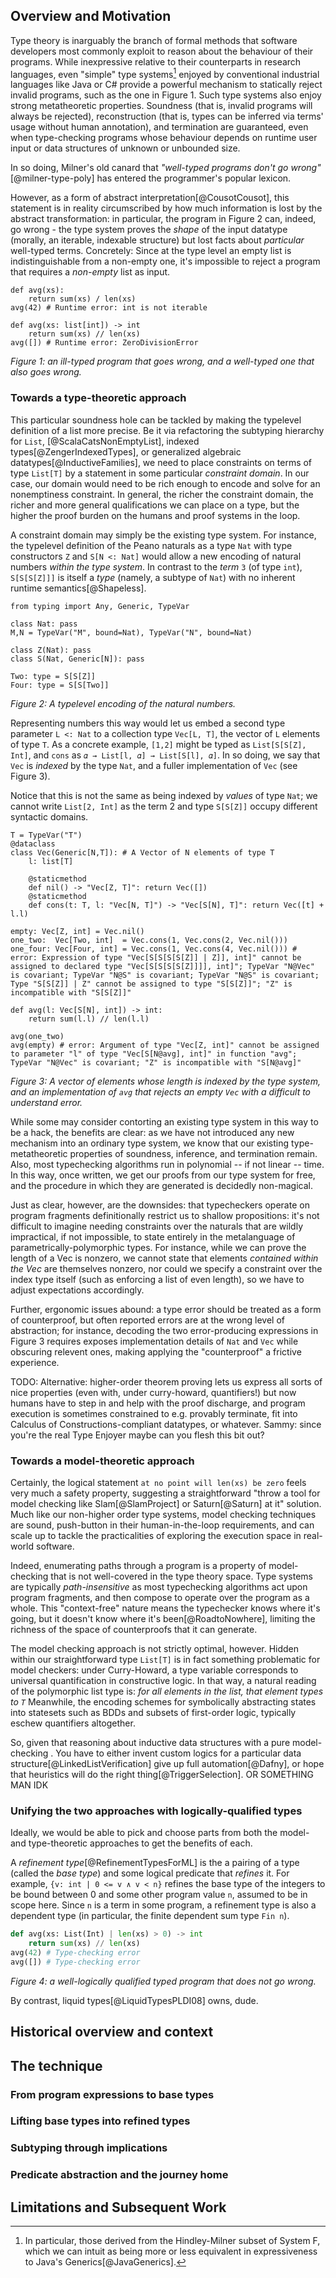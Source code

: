 ## Overview and Motivation

Type theory is inarguably the branch of formal methods that software developers
most commonly exploit to reason about the behaviour of their programs.  While
inexpressive relative to their counterparts in research languages, even
"simple" type systems[^1] enjoyed by conventional industrial languages like Java or
C# provide a powerful mechanism to statically reject invalid programs, such as
the one in Figure 1.  Such type systems also enjoy strong metatheoretic
properties.  Soundness (that is, invalid programs will always be rejected),
reconstruction (that is, types can be inferred via terms' usage without human
annotation), and termination are guaranteed, even when type-checking programs
whose behaviour depends on runtime user input or data structures of unknown or
unbounded size.  

In so doing, Milner's old canard that _"well-typed programs don't go
wrong"_[@milner-type-poly] has entered the programmer's popular lexicon.

However, as a form of abstract interpretation[@CousotCousot], this statement is
in reality circumscribed by how much information is lost by the abstract
transformation: in particular, the program in Figure 2 can, indeed, go wrong -
the type system proves the _shape_ of the input datatype (morally, an iterable,
indexable structure) but lost facts about _particular_ well-typed terms.
Concretely: Since at the type level an empty list is indistinguishable from a
non-empty one, it's impossible to reject a program that requires a _non-empty_
list as input.

```{.python .numberLines}
def avg(xs):
    return sum(xs) / len(xs)
avg(42) # Runtime error: int is not iterable

def avg(xs: list[int]) -> int
    return sum(xs) // len(xs)
avg([]) # Runtime error: ZeroDivisionError
```
_Figure 1: an ill-typed program that goes wrong, and a well-typed one that also
goes wrong._

### Towards a type-theoretic approach

This particular soundness hole can be tackled by making the typelevel
definition of a list more precise. Be it via refactoring the subtyping
hierarchy for `List`, [@ScalaCatsNonEmptyList], indexed
types[@ZengerIndexedTypes], or generalized algebraic
datatypes[@InductiveFamilies], we need to place constraints on terms of type
`List[T]` by a statement in some particular _constraint domain_. In our case,
our domain would need to be rich enough to encode and solve for an nonemptiness
constraint.  In general, the richer the constraint domain, the richer and more
general qualifications we can place on a type, but the higher the proof burden
on the humans and proof systems in the loop.

A constraint domain may simply be the existing type system.  For instance, the
typelevel definition of the Peano naturals as a type `Nat` with type
constructors `Z` and `S[N <: Nat]` would allow a new encoding of natural
numbers _within the type system_.  In contrast to the _term_ `3` (of type
`int`), `S[S[S[Z]]]` is itself a _type_ (namely, a subtype of `Nat`) with no
inherent runtime semantics[@Shapeless].  

```{.python .numberLines}
from typing import Any, Generic, TypeVar

class Nat: pass
M,N = TypeVar("M", bound=Nat), TypeVar("N", bound=Nat)

class Z(Nat): pass
class S(Nat, Generic[N]): pass

Two: type = S[S[Z]]
Four: type = S[S[Two]]
```
_Figure 2: A typelevel encoding of the natural numbers._

Representing numbers this way would let us embed a second type parameter `L <:
Nat` to a collection type `Vec[L, T]`, the vector of `L` elements of type `T`.
As a concrete example, `[1,2]` might be typed as `List[S[S[Z], Int]`, and
`cons` as `𝛼 → List[l, 𝛼] → List[S[l], 𝛼]`.  In so doing, we say that `Vec` is
_indexed_ by the type `Nat`, and a fuller implementation of `Vec` (see Figure 3).  

Notice that this is not the same as being indexed by _values_ of type `Nat`; we
cannot write `List[2, Int]` as the term 2 and type `S[S[Z]]` occupy different
syntactic domains.

```{.python .numberLines startFrom="12"}
T = TypeVar("T")
@dataclass
class Vec(Generic[N,T]): # A Vector of N elements of type T
    l: list[T]

    @staticmethod
    def nil() -> "Vec[Z, T]": return Vec([])
    @staticmethod
    def cons(t: T, l: "Vec[N, T]") -> "Vec[S[N], T]": return Vec([t] + l.l)

empty: Vec[Z, int] = Vec.nil()
one_two:  Vec[Two, int]  = Vec.cons(1, Vec.cons(2, Vec.nil()))
one_four: Vec[Four, int] = Vec.cons(1, Vec.cons(4, Vec.nil())) # error: Expression of type "Vec[S[S[S[S[Z]] | Z]], int]" cannot be assigned to declared type "Vec[S[S[S[S[Z]]]], int]"; TypeVar "N@Vec" is covariant; TypeVar "N@S" is covariant; TypeVar "N@S" is covariant; Type "S[S[Z]] | Z" cannot be assigned to type "S[S[Z]]"; "Z" is incompatible with "S[S[Z]]"

def avg(l: Vec[S[N], int]) -> int:
    return sum(l.l) // len(l.l)

avg(one_two)
avg(empty) # error: Argument of type "Vec[Z, int]" cannot be assigned to parameter "l" of type "Vec[S[N@avg], int]" in function "avg"; TypeVar "N@Vec" is covariant; "Z" is incompatible with "S[N@avg]"
```
_Figure 3: A vector of elements whose length is indexed by the type system, and
an implementation of `avg` that rejects an empty `Vec` with a difficult to
understand error._

While some may consider contorting an existing type system in this way to be a
hack, the benefits are clear: as we have not introduced any new mechanism into
an ordinary type system, we know that our existing type-metatheoretic
properties of soundness, inference, and termination remain.  Also, most
typechecking algorithms run in polynomial -- if not linear -- time.  In this
way, once written, we get our proofs from our type system for free, and the
procedure in which they are generated is decidedly non-magical.

Just as clear, however, are the downsides: that typecheckers operate on program
fragments definitionally restrict us to shallow propositions: it's not
difficult to imagine needing constraints over the naturals that are wildly
impractical, if not impossible, to state entirely in the metalanguage of
parametrically-polymorphic types.  For instance, while we can prove the length
of a Vec is nonzero, we cannot state that elements _contained within the Vec_
are themselves nonzero, nor could we specify a constraint over the index type
itself (such as enforcing a list of even length), so we have to adjust
expectations accordingly.

Further, ergonomic issues abound: a type error should be treated as a form 
of counterproof, but often reported errors are at the wrong level of abstraction;
for instance, decoding the two error-producing expressions in Figure 3 requires
exposes implementation details of `Nat` and `Vec` while obscuring relevent
ones, making applying the "counterproof" a frictive experience.

TODO: Alternative: higher-order theorem proving lets us express all sorts of
nice properties (even with, under curry-howard, quantifiers!) but now humans
have to step in and help with the proof discharge, and program execution is
sometimes constrained to e.g. provably terminate, fit into Calculus of
Constructions-compliant datatypes, or whatever.  Sammy: since you're the real
Type Enjoyer maybe can you flesh this bit out?

### Towards a model-theoretic approach

Certainly, the logical statement `at no point will len(xs) be zero` feels very
much a safety property, suggesting a straightforward "throw a tool for model
checking like Slam[@SlamProject] or Saturn[@Saturn] at it" solution. Much like
our non-higher order type systems, model checking techniques are sound,
push-button in their human-in-the-loop requirements, and can scale up to tackle
the practicalities of exploring the execution space in real-world software.

Indeed, enumerating paths through a program is a property of model-checking
that is not well-covered in the type theory space.  Type systems are typically
_path-insensitive_ as most typechecking algorithms act upon program
fragments, and then compose to operate over the program as a whole.  This
"context-free" nature means the typechecker knows where it's going, but it
doesn't know where it's been[@RoadtoNowhere], limiting the richness of the
space of counterproofs that it can generate.

The model checking approach is not strictly optimal, however.  Hidden within
our straightforward type `List[T]` is in fact something problematic for model
checkers: under Curry-Howard, a type variable corresponds to universal
quantification in constructive logic.  In that way, a natural reading of the
polymorphic list type is: _for all elements in the list, that element types to
`T`_ Meanwhile, the encoding schemes for symbolically abstracting states into
statesets such as BDDs and subsets of first-order logic, typically eschew
quantifiers altogether.  

So, given that reasoning about inductive data structures with a pure model-checking
.  You have to either invent custom logics for a particular
data structure[@LinkedListVerification] give up full automation[@Dafny], or
hope that heuristics will do the right thing[@TriggerSelection]. OR SOMETHING
MAN IDK

### Unifying the two approaches with logically-qualified types

Ideally, we would be able to pick and choose parts from both the model- and
type-theoretic approaches to get the benefits of each.

A _refinement type_[@RefinementTypesForML] is the a pairing of a type (called
the _base type_) and some logical predicate that _refines_ it.  For example,
`{v: int | 0 <= v ∧ v < n}` refines the base type of the integers to be bound
between 0 and some other program value `n`, assumed to be in scope here.  Since
`n` is a term in some program, a refinement type is also a dependent type (in
particular, the finite dependent sum type `Fin n`). 

```python
def avg(xs: List(Int) | len(xs) > 0) -> int
    return sum(xs) // len(xs)
avg(42) # Type-checking error
avg([]) # Type-checking error
```
_Figure 4: a well-logically qualified typed program that does not go wrong._

By contrast, liquid types[@LiquidTypesPLDI08] owns, dude.


## Historical overview and context

## The technique

### From program expressions to base types

### Lifting base types into refined types

### Subtyping through implications

### Predicate abstraction and the journey home

## Limitations and Subsequent Work

[^1]: In particular, those derived from the Hindley-Milner subset of System F,
  which we can intuit as being more or less equivalent in expressiveness to
  Java's Generics[@JavaGenerics].
